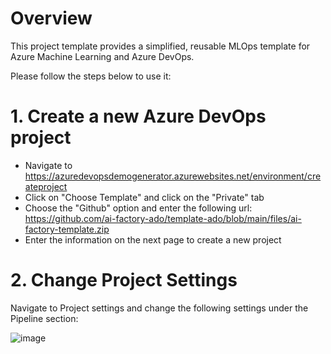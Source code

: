 # Overview
This project template provides a simplified, reusable MLOps template for Azure Machine Learning and Azure DevOps.

Please follow the steps below to use it:

# 1. Create a new Azure DevOps project

* Navigate to https://azuredevopsdemogenerator.azurewebsites.net/environment/createproject
* Click on "Choose Template" and click on the "Private" tab
* Choose the "Github" option and enter the following url: https://github.com/ai-factory-ado/template-ado/blob/main/files/ai-factory-template.zip
* Enter the information on the next page to create a new project

# 2. Change Project Settings

Navigate to Project settings and change the following settings under the Pipeline section:

![image](https://user-images.githubusercontent.com/26466075/143133733-4eb5e7b7-f78d-40b5-9f4e-0dc8f8860562.png)
